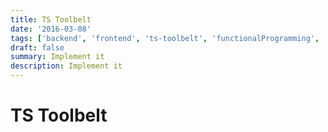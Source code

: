 ```yaml
---
title: TS Toolbelt
date: '2016-03-08'
tags: ['backend', 'frontend', 'ts-toolbelt', 'functionalProgramming', 'utilityFirst', 'typescript']
draft: false
summary: Implement it
description: Implement it
---
```


# TS Toolbelt



